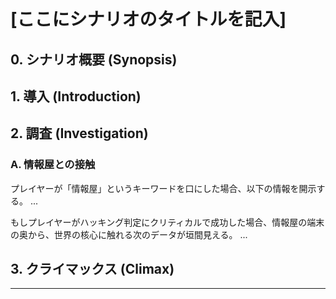 <!-- このファイルはシナリオのテンプレートです。コピーして新しいファイル名（例: episode_01.md）で保存し、内容を書き換えてください。 -->
<!-- ファイル名によっては競合が起きて反映できない場合があります。しっかり確認の上、命名してください。 -->

<!-- SECRET: level1 -->
# [ここにシナリオのタイトルを記入]

## 0. シナリオ概要 (Synopsis)
<!-- このセクションには、GM向けのシナリオのあらすじ、目的、想定プレイヤーレベルなどを記述します。 -->

## 1. 導入 (Introduction)
<!-- ここからプレイヤーに開示される情報です。最初の状況説明や、依頼人のセリフなどを記述します。 -->
<!-- 例: 君たちは輪転街のバー「ロスト・シグナル」にいる。屈強な男が近づいてきて... -->

<!-- SECRET: level3 -->
## 2. 調査 (Investigation)
<!-- ここには、調査パートの各ロケーションやNPCの情報を記述します。 -->
<!-- SECRETタグを使い、プレイヤーが特定の行動を取らない限り開示されない情報を管理します。 -->

### A. 情報屋との接触
<!-- SECRET: level3 -->
プレイヤーが「情報屋」というキーワードを口にした場合、以下の情報を開示する。
...

<!-- SECRET: level4 -->
もしプレイヤーがハッキング判定にクリティカルで成功した場合、情報屋の端末の奥から、世界の核心に触れる次のデータが垣間見える。
...

## 3. クライマックス (Climax)
<!-- ボス戦や最終的な謎解きなど、シナリオの山場を記述します。 -->

---